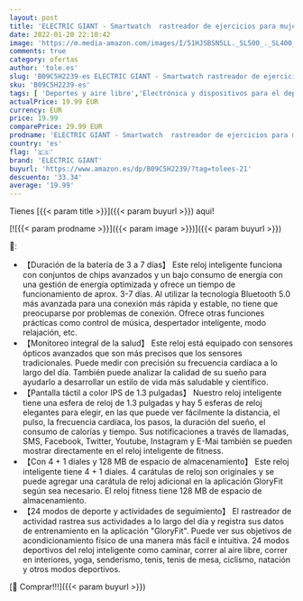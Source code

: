 ```yaml
---
layout: post
title: 'ELECTRIC GIANT - Smartwatch  rastreador de ejercicios para mujeres y hombres  pulsera de fitness  reloj deportivo con pantalla táctil de 1.3 pulgadas  monitor de frecuencia cardíaca  rastreador de iOS Android C520'
date: 2022-01-20 22:10:42
image: 'https://m.media-amazon.com/images/I/51HJSBSN5LL._SL500_._SL400_.jpg'
comments: true
category: ofertas
author: 'tole.es'
slug: 'B09C5H2239-es ELECTRIC GIANT - Smartwatch rastreador de ejercicios para...'
sku: 'B09C5H2239-es'
tags: [ 'Deportes y aire libre','Electrónica y dispositivos para el deporte','Monitores de actividad','Relojes','Relojes para niño','Smartwatch Fashion para niños','android','electric giant', ]
actualPrice: 19.99 EUR
currency: EUR
price: 19.99
comparePrice: 29.99 EUR
prodname: 'ELECTRIC GIANT - Smartwatch  rastreador de ejercicios para mujeres y hombres  pulsera de fitness  reloj deportivo con pantalla táctil de 1.3 pulgadas  monitor de frecuencia cardíaca  rastreador de iOS Android C520'
country: 'es'
flag: '🇪🇸'
brand: 'ELECTRIC GIANT'
buyurl: 'https://www.amazon.es/dp/B09C5H2239/?tag=tolees-21'
descuento: '33.34'
average: '19.99'
---
```


Tienes [{{< param title >}}]({{< param buyurl >}}) aqui!

[![{{< param prodname >}}]({{< param image >}})]({{< param buyurl >}})

🔎:

- 【Duración de la batería de 3 a 7 días】 Este reloj inteligente funciona con conjuntos de chips avanzados y un bajo consumo de energía con una gestión de energía optimizada y ofrece un tiempo de funcionamiento de aprox. 3-7 días. Al utilizar la tecnología Bluetooth 5.0 más avanzada para una conexión más rápida y estable, no tiene que preocuparse por problemas de conexión. Ofrece otras funciones prácticas como control de música, despertador inteligente, modo relajación, etc.
- 【Monitoreo integral de la salud】 Este reloj está equipado con sensores ópticos avanzados que son más precisos que los sensores tradicionales. Puede medir con precisión su frecuencia cardíaca a lo largo del día. También puede analizar la calidad de su sueño para ayudarlo a desarrollar un estilo de vida más saludable y científico.
- 【Pantalla táctil a color IPS de 1.3 pulgadas】 Nuestro reloj inteligente tiene una esfera de reloj de 1.3 pulgadas y hay 5 esferas de reloj elegantes para elegir, en las que puede ver fácilmente la distancia, el pulso, la frecuencia cardíaca, los pasos, la duración del sueño, el consumo de calorías y tiempo. Sus notificaciones a través de llamadas, SMS, Facebook, Twitter, Youtube, Instagram y E-Mai también se pueden mostrar directamente en el reloj inteligente de fitness.
- 【Con 4 + 1 diales y 128 MB de espacio de almacenamiento】 Este reloj inteligente tiene 4 + 1 diales. 4 carátulas de reloj son originales y se puede agregar una carátula de reloj adicional en la aplicación GloryFit según sea necesario. El reloj fitness tiene 128 MB de espacio de almacenamiento.
- 【24 modos de deporte y actividades de seguimiento】 El rastreador de actividad rastrea sus actividades a lo largo del día y registra sus datos de entrenamiento en la aplicación "GloryFit". Puede ver sus objetivos de acondicionamiento físico de una manera más fácil e intuitiva. 24 modos deportivos del reloj inteligente como caminar, correr al aire libre, correr en interiores, yoga, senderismo, tenis, tenis de mesa, ciclismo, natación y otros modos deportivos.

[🛒 Comprar!!!]({{< param buyurl >}})
